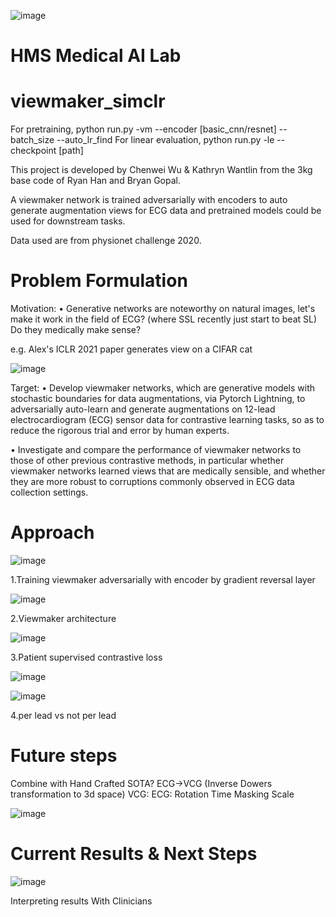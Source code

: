 ![image](https://user-images.githubusercontent.com/36363910/156784737-1cc4bb54-4673-4b6c-a935-eacf723ef867.png)
# HMS Medical AI Lab
# viewmaker_simclr

For pretraining, python run.py -vm --encoder [basic_cnn/resnet] --batch_size --auto_lr_find
For linear evaluation, python run.py -le --checkpoint [path]

This project is developed by Chenwei Wu & Kathryn Wantlin from the 3kg base code of Ryan Han and Bryan Gopal.

A viewmaker network is trained adversarially with encoders to auto generate augmentation views for ECG data and pretrained models could be used for downstream tasks.

Data used are from physionet challenge 2020.

# Problem Formulation

Motivation: 
• Generative networks are noteworthy on natural images, let's make it work in the field of ECG? (where SSL recently just start to beat SL) Do they medically make sense?

e.g. Alex's ICLR 2021 paper generates view on a CIFAR cat

![image](https://user-images.githubusercontent.com/36363910/156784794-d9f41104-ffd3-4ed2-be32-8040932686b1.png)

Target: 
• Develop viewmaker networks, which are generative models with stochastic boundaries for data augmentations, via Pytorch Lightning, to adversarially auto-learn and generate augmentations on 12-lead electrocardiogram (ECG) sensor data for contrastive learning tasks, so as to reduce the rigorous trial and error by human experts. 

• Investigate and compare the performance of viewmaker networks to those of other previous contrastive methods, in particular whether viewmaker networks learned views that are medically sensible, and whether they are more robust to corruptions commonly observed in ECG data collection settings. 

# Approach
![image](https://user-images.githubusercontent.com/36363910/156784897-75fae05f-2190-4a76-bdfa-9e28c7540ee3.png)

1.Training viewmaker adversarially with encoder by gradient reversal layer

![image](https://user-images.githubusercontent.com/36363910/156784922-a4194a7d-7fb0-4267-ae14-b37271557a9b.png)

2.Viewmaker architecture

![image](https://user-images.githubusercontent.com/36363910/156784953-d509e14d-16a2-4e02-a70f-de7d73842221.png)

3.Patient supervised contrastive loss

![image](https://user-images.githubusercontent.com/36363910/156785023-e27f2f76-7ae3-4047-a2dd-c76b56bc1c91.png)

![image](https://user-images.githubusercontent.com/36363910/156785032-ef073d45-9618-405b-ba7c-c2d2a91d6556.png)

4.per lead vs not per lead


# Future steps

Combine with Hand Crafted SOTA?
ECG->VCG
(Inverse Dowers transformation to 3d space)
VCG:                                  ECG:
Rotation                            Time Masking
Scale

![image](https://user-images.githubusercontent.com/36363910/156785134-b82efeee-fa58-4e6b-b698-e460c1e4df45.png)

# Current Results & Next Steps

![image](https://user-images.githubusercontent.com/36363910/156785203-c9280c2c-03df-4fdc-8a3e-0eaa18fc96b7.png)

Interpreting results With Clinicians






